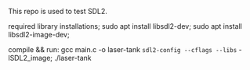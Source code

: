 This repo is used to test SDL2.

required library installations;
sudo apt install libsdl2-dev;
sudo apt install libsdl2-image-dev;

compile && run:
gcc main.c -o laser-tank `sdl2-config --cflags --libs` -lSDL2_image; ./laser-tank
